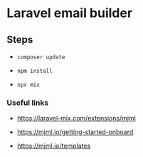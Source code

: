 # Laravel email builder

## Steps

- ```composer update```

- ```npm install```

- ```npx mix```

### Useful links

- <https://laravel-mix.com/extensions/mjml>

- <https://mjml.io/getting-started-onboard>

- <https://mjml.io/templates>
